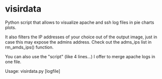 # visirdata
Python script that allows to visualize apache and ssh log files in pie charts plots.

It also filters the IP addresses of your choice out of the output image, just in case this may expose the admins address. Check out the adms_ips list in rm_amds_ips() function.

You can also use the "script" (like 4 lines...) I offer to merge apache logs in one file.

Usage: visirdata.py [logfile]
